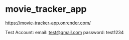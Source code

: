 # movie_tracker_app

https://movie-tracker-app.onrender.com/

Test Account:
email: test@gmail.com
password: test1234
